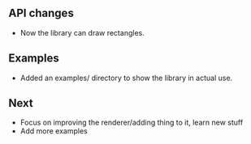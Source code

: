## API changes

* Now the library can draw rectangles.

## Examples

* Added an examples/ directory to show the library in actual use.

## Next

* Focus on improving the renderer/adding thing to it, learn new stuff
* Add more examples
